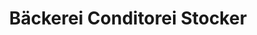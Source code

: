 ---
title: "Bäckerei Conditorei Stocker"
url: /zuerich/baeckerei-conditorei-stocker-2/
shop: Bäckerei
---